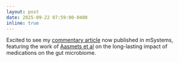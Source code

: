 ```yaml
---
layout: post
date: 2025-09-22 07:59:00-0400
inline: true
---
```


Excited to see my [commentary article](https://journals.asm.org/doi/10.1128/msystems.01076-25) now published in mSystems, featuring the work of [Aasmets et al](https://journals.asm.org/doi/10.1128/msystems.00541-25) on the long-lasting impact of medications on the gut microbiome.
